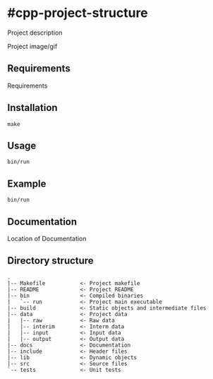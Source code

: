 #cpp-project-structure
=====================

Project description

Project image/gif

## Requirements

Requirements

## Installation

`make`

## Usage

`bin/run`

## Example

`bin/run`

## Documentation

Location of Documentation

## Directory structure
```
.
|-- Makefile           <- Project makefile
|-- README             <- Project README
|-- bin                <- Compiled binaries
|   `-- run            <- Project main executable
|-- build              <- Static objects and intermediate files
|-- data               <- Project data
|   |-- raw            <- Raw data
|   |-- interim        <- Interm data
|   |-- input          <- Input data
|   |-- output         <- Output data
|-- docs               <- Documentation
|-- include            <- Header files
|-- lib                <- Dynamic objects
|-- src                <- Source files
`-- tests              <- Unit tests
```
